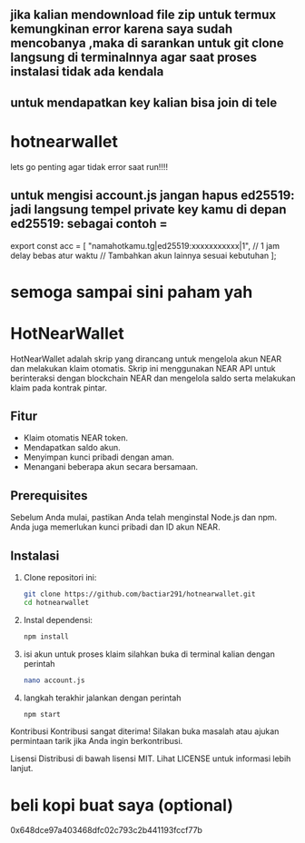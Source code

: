 ## jika kalian mendownload file zip untuk termux kemungkinan error karena saya sudah mencobanya ,maka di sarankan untuk git clone langsung di terminalnnya agar saat proses instalasi tidak ada kendala 
## untuk mendapatkan key kalian bisa join di tele 
# hotnearwallet
lets go
penting agar tidak error saat run!!!!
## untuk mengisi account.js jangan hapus ed25519: jadi langsung tempel private key kamu di depan ed25519: sebagai contoh =
export const acc = [
  "namahotkamu.tg|ed25519:xxxxxxxxxxx|1", // 1 jam delay bebas atur waktu
  // Tambahkan akun lainnya sesuai kebutuhan
];
# semoga sampai sini paham yah 
# HotNearWallet

HotNearWallet adalah skrip yang dirancang untuk mengelola akun NEAR dan melakukan klaim otomatis. Skrip ini menggunakan NEAR API untuk berinteraksi dengan blockchain NEAR dan mengelola saldo serta melakukan klaim pada kontrak pintar.

## Fitur

- Klaim otomatis NEAR token.
- Mendapatkan saldo akun.
- Menyimpan kunci pribadi dengan aman.
- Menangani beberapa akun secara bersamaan.

## Prerequisites

Sebelum Anda mulai, pastikan Anda telah menginstal Node.js dan npm. Anda juga memerlukan kunci pribadi dan ID akun NEAR.

## Instalasi

1. Clone repositori ini:

   ```bash
   git clone https://github.com/bactiar291/hotnearwallet.git
   cd hotnearwallet
   ```
2. Instal dependensi:
   
   ```bash
   npm install
   ```
3. isi akun untuk proses klaim silahkan buka di terminal kalian dengan perintah

   ```bash
   nano account.js
   ```
4. langkah terakhir jalankan dengan perintah
    ```bash
    npm start
    ```
Kontribusi
Kontribusi sangat diterima! Silakan buka masalah atau ajukan permintaan tarik jika Anda ingin berkontribusi.

Lisensi
Distribusi di bawah lisensi MIT. Lihat LICENSE untuk informasi lebih lanjut.    
# beli kopi buat saya (optional) 
0x648dce97a403468dfc02c793c2b441193fccf77b
